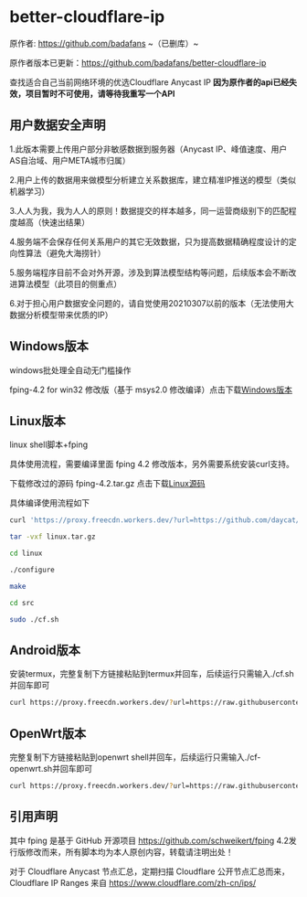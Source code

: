 # better-cloudflare-ip
原作者: https://github.com/badafans ~（已删库）~

原作者版本已更新：https://github.com/badafans/better-cloudflare-ip

查找适合自己当前网络环境的优选Cloudflare Anycast IP
**因为原作者的api已经失效，项目暂时不可使用，请等待我重写一个API**
## 用户数据安全声明

1.此版本需要上传用户部分非敏感数据到服务器（Anycast IP、峰值速度、用户AS自治域、用户META城市归属）

2.用户上传的数据用来做模型分析建立关系数据库，建立精准IP推送的模型（类似机器学习）

3.人人为我，我为人人的原则！数据提交的样本越多，同一运营商级别下的匹配程度越高（快速出结果）

4.服务端不会保存任何关系用户的其它无效数据，只为提高数据精确程度设计的定向性算法（避免大海捞针）

5.服务端程序目前不会对外开源，涉及到算法模型结构等问题，后续版本会不断改进算法模型（此项目的侧重点）

6.对于担心用户数据安全问题的，请自觉使用20210307以前的版本（无法使用大数据分析模型带来优质的IP）


## Windows版本

windows批处理全自动无门槛操作

fping-4.2 for win32 修改版（基于 msys2.0 修改编译）点击下载[Windows版本](https://proxy.freecdn.workers.dev/?url=https://github.com/daycat/better-cloudflare-ip/releases/latest/download/windows.zip)

## Linux版本

linux shell脚本+fping

具体使用流程，需要编译里面 fping 4.2 修改版本，另外需要系统安装curl支持。

下载修改过的源码 fping-4.2.tar.gz  点击下载[Linux源码](https://proxy.freecdn.workers.dev/?url=https://github.com/daycat/better-cloudflare-ip/releases/latest/download/linux.tar.gz)

具体编译使用流程如下
 
 ```bash
curl 'https://proxy.freecdn.workers.dev/?url=https://github.com/daycat/better-cloudflare-ip/releases/latest/download/linux.tar.gz' -o linux.tar.gz

tar -vxf linux.tar.gz

cd linux

./configure

make

cd src

sudo ./cf.sh
```

## Android版本

安装termux，完整复制下方链接粘贴到termux并回车，后续运行只需输入./cf.sh并回车即可

``` bash
curl https://proxy.freecdn.workers.dev/?url=https://raw.githubusercontent.com/daycat/better-cloudflare-ip/master/shell/cf.sh -o cf.sh && chmod +x cf.sh && ./cf.sh
```

## OpenWrt版本

完整复制下方链接粘贴到openwrt shell并回车，后续运行只需输入./cf-openwrt.sh并回车即可

``` bash
curl https://proxy.freecdn.workers.dev/?url=https://raw.githubusercontent.com/daycat/better-cloudflare-ip/master/shell/cf-openwrt.sh -o cf-openwrt.sh && chmod +x cf-openwrt.sh && ./cf-openwrt.sh
```

## 引用声明

其中 fping 是基于 GitHub 开源项目 https://github.com/schweikert/fping  4.2发行版修改而来，所有脚本均为本人原创内容，转载请注明出处！

对于 Cloudflare Anycast 节点汇总，定期扫描 Cloudflare 公开节点汇总而来，Cloudflare IP Ranges 来自 https://www.cloudflare.com/zh-cn/ips/
